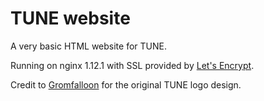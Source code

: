 # TUNE website
A very basic HTML website for TUNE.

Running on nginx 1.12.1 with SSL provided by [Let's Encrypt](https://github.com/letsencrypt).

Credit to [Gromfalloon](https://twitter.com/Gromfalloon) for the original TUNE logo design.
